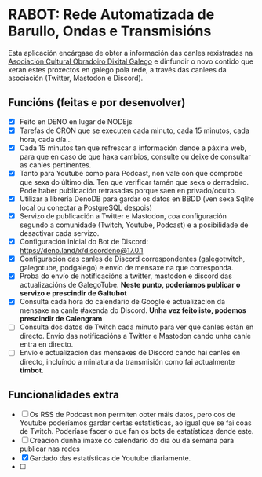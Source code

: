 # RABOT: Rede Automatizada de Barullo, Ondas e Transmisións
Esta aplicación encárgase de obter a información das canles rexistradas na [Asociación Cultural Obradoiro Dixital Galego](https://obradoirodixitalgalego.gal) e dinfundir o novo contido que xeran estes proxectos en galego pola rede, a través das canlees da asociación (Twitter, Mastodon e Discord).

## Funcións (feitas e por desenvolver)

- [X] Feito en DENO en lugar de NODEjs
- [X] Tarefas de CRON que se executen cada minuto, cada 15 minutos, cada hora, cada día...
- [X] Cada 15 minutos ten que refrescar a información dende a páxina web, para que en caso de que haxa cambios, consulte ou deixe de consultar as canles pertinentes.
- [X] Tanto para Youtube como para Podcast, non vale con que comprobe que sexa do último día. Ten que verificar tamén que sexa o derradeiro. Pode haber publicación retrasadas porque saen en privado/oculto.
- [X] Utilizar a librería DenoDB para gardar os datos en BBDD (ven sexa Sqlite local ou conectar a PostgreSQL despois)
- [X] Servizo de publicación a Twitter e Mastodon, coa configuración segundo a comunidade (Twitch, Youtube, Podcast) e a posibilidade de desactivar cada servizo.
- [X] Configuración inicial do Bot de Discord: https://deno.land/x/discordeno@17.0.1
- [X] Configuración das canles de Discord correspondentes (galegotwitch, galegotube, podgalego) e envío de mensaxe na que corresponda.
- [X] Proba do envío de notificacións a twitter, mastodon e discord das actualizacións de GalegoTube. **Neste punto, poderíamos publicar o servizo e prescindir de Galtubot**
- [X] Consulta cada hora do calendario de Google e actualización da mensaxe na canle #axenda do Discord. **Unha vez feito isto, podemos prescindir de Calengram**
- [ ] Consulta dos datos de Twitch cada minuto para ver que canles están en directo. Envío das notificacións a Twitter e Mastodon cando unha canle entra en directo.
- [ ] Envío e actualización das mensaxes de Discord cando hai canles en directo, incluíndo a miniatura da transmisión como fai actualmente **timbot**.

## Funcionalidades extra
- [ ] Os RSS de Podcast non permiten obter máis datos, pero cos de Youtube poderíamos gardar certas estatísticas, ao igual que se fai coas de Twitch. Poderíase facer o que fan os bots de estatísticas dende este.
- [ ] Creación dunha imaxe co calendario do día ou da semana para publicar nas redes
- [X] Gardado das estatísticas de Youtube diariamente.
- [ ]
